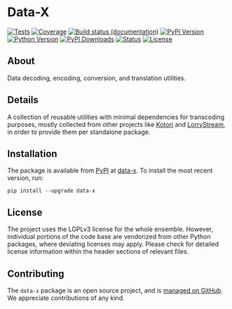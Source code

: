 # Data-X

[![Tests](https://github.com/daq-tools/data-x/actions/workflows/tests.yml/badge.svg)](https://github.com/daq-tools/data-x/actions/workflows/tests.yml)
[![Coverage](https://codecov.io/gh/daq-tools/data-x/branch/main/graph/badge.svg)](https://app.codecov.io/gh/daq-tools/data-x)
[![Build status (documentation)](https://readthedocs.org/projects/data-x/badge/)](https://cratedb.com/docs/data-x/)
[![PyPI Version](https://img.shields.io/pypi/v/data-x.svg)](https://pypi.org/project/data-x/)
[![Python Version](https://img.shields.io/pypi/pyversions/data-x.svg)](https://pypi.org/project/data-x/)
[![PyPI Downloads](https://pepy.tech/badge/data-x/month)](https://pepy.tech/project/data-x/)
[![Status](https://img.shields.io/pypi/status/data-x.svg)](https://pypi.org/project/data-x/)
[![License](https://img.shields.io/pypi/l/data-x.svg)](https://pypi.org/project/data-x/)

## About
Data decoding, encoding, conversion, and translation utilities.

## Details
A collection of reusable utilities with minimal dependencies for transcoding
purposes, mostly collected from other projects like [Kotori] and [LorryStream],
in order to provide them per standalone package.

## Installation
The package is available from [PyPI] at [data-x]. 
To install the most recent version, run:
```shell
pip install --upgrade data-x
```

## License
The project uses the LGPLv3 license for the whole ensemble. However, individual
portions of the code base are vendorized from other Python packages, where
deviating licenses may apply. Please check for detailed license information
within the header sections of relevant files.

## Contributing
The `data-x` package is an open source project, and is
[managed on GitHub](https://github.com/daq-tools/data-x).
We appreciate contributions of any kind.


[data-x]: https://pypi.org/project/data-x/
[Kotori]: https://github.com/daq-tools/kotori
[LorryStream]: https://github.com/daq-tools/lorrystream/
[PyPI]: https://pypi.org/
